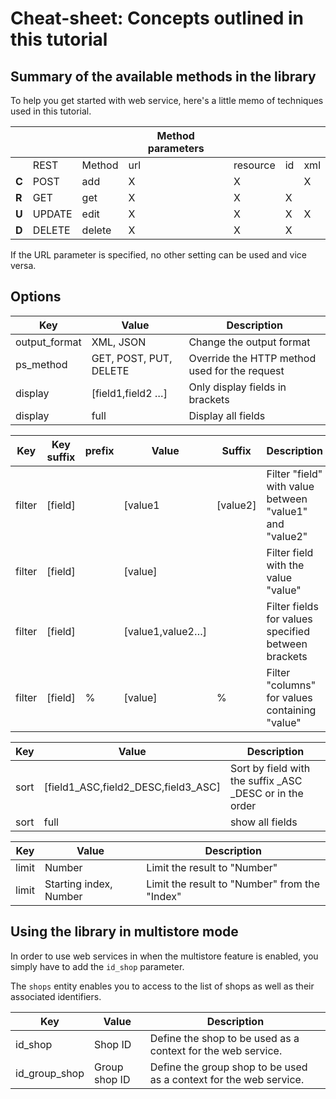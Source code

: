 # Cheat-sheet: Concepts outlined in this tutorial

## Summary of the available methods in the library <a href="#cheat-sheet-conceptsoutlinedinthistutorial-summaryoftheavailablemethodsinthelibrary" id="cheat-sheet-conceptsoutlinedinthistutorial-summaryoftheavailablemethodsinthelibrary"></a>

To help you get started with web service, here's a little memo of techniques used in this tutorial.

|       |        |        | Method parameters |          |    |     |
| ----- | ------ | ------ | ----------------- | -------- | -- | --- |
|       | REST   | Method | url               | resource | id | xml |
| **C** | POST   | add    | X                 | X        |    | X   |
| **R** | GET    | get    | X                 | X        | X  |     |
| **U** | UPDATE | edit   | X                 | X        | X  | X   |
| **D** | DELETE | delete | X                 | X        | X  |     |

If the URL parameter is specified, no other setting can be used and vice versa.

## Options <a href="#cheat-sheet-conceptsoutlinedinthistutorial-options" id="cheat-sheet-conceptsoutlinedinthistutorial-options"></a>

| Key            | Value                  | Description                                   |
| -------------- | ---------------------- | --------------------------------------------- |
| output\_format | XML, JSON              | Change the output format                      |
| ps\_method     | GET, POST, PUT, DELETE | Override the HTTP method used for the request |
| display        | \[field1,field2 …]     | Only display fields in brackets               |
| display        | full                   | Display all fields                            |

| Key    | Key suffix | prefix | Value             | Suffix    | Description                                             |
| ------ | ---------- | ------ | ----------------- | --------- | ------------------------------------------------------- |
| filter | \[field]   |        | \[value1          | \[value2] | Filter "field" with value between "value1" and "value2" |
| filter | \[field]   |        | \[value]          |           | Filter field with the value "value"                     |
| filter | \[field]   |        | \[value1,value2…] |           | Filter fields for values specified between brackets     |
| filter | \[field]   | %      | \[value]          | %         | Filter "columns" for values containing "value"          |

| Key  | Value                                   | Description                                                |
| ---- | --------------------------------------- | ---------------------------------------------------------- |
| sort | \[field1\_ASC,field2\_DESC,field3\_ASC] | Sort by field with the suffix \_ASC \_DESC or in the order |
| sort | full                                    | show all fields                                            |

| Key   | Value                  | Description                                   |
| ----- | ---------------------- | --------------------------------------------- |
| limit | Number                 | Limit the result to "Number"                  |
| limit | Starting index, Number | Limit the result to "Number" from the "Index" |

## Using the library in multistore mode <a href="#cheat-sheet-conceptsoutlinedinthistutorial-usingthelibraryinmultistoremode" id="cheat-sheet-conceptsoutlinedinthistutorial-usingthelibraryinmultistoremode"></a>

In order to use web services in when the multistore feature is enabled, you simply have to add the `id_shop` parameter.

The `shops` entity enables you to access to the list of shops as well as their associated identifiers.

| Key             | Value         | Description                                                        |
| --------------- | ------------- | ------------------------------------------------------------------ |
| id\_shop        | Shop ID       | Define the shop to be used as a context for the web service.       |
| id\_group\_shop | Group shop ID | Define the group shop to be used as a context for the web service. |
